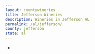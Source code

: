 ```yaml
---
layout: countywineries
title: Jefferson Wineries
description: Wineries in Jefferson AL
permalink: /al/jefferson/
county: jefferson
state: al
---
```

-
